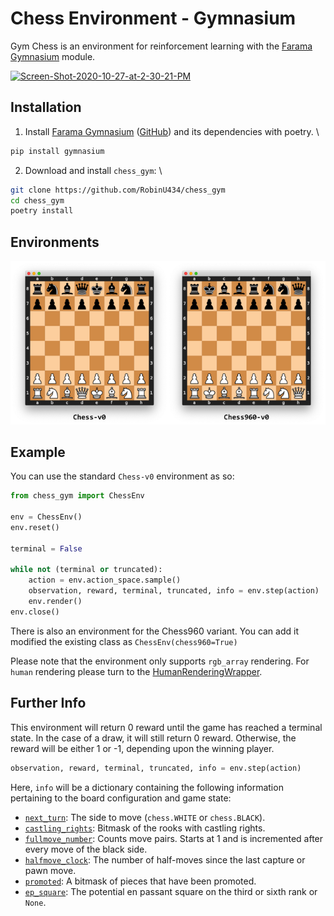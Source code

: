 # Chess Environment - Gymnasium 

Gym Chess is an environment for reinforcement learning with the [Farama Gymnasium](https://gymnasium.farama.org/) module.

<a href="https://imgbb.com/"><img src="https://i.ibb.co/Fw4fhzK/Screen-Shot-2020-10-27-at-2-30-21-PM.png" alt="Screen-Shot-2020-10-27-at-2-30-21-PM" border="0"></a>

## Installation

1. Install [Farama Gymnasium](https://gymnasium.farama.org/) ([GitHub](https://github.com/Farama-Foundation/Gymnasium)) and its dependencies with poetry. \

```bash
pip install gymnasium
```

2. Download and install `chess_gym`: \

```bash
git clone https://github.com/RobinU434/chess_gym
cd chess_gym 
poetry install  
```

## Environments
<a href="https://ibb.co/dgLW9rH"><img src="images/envs.png" border="0"></a>

## Example
You can use the standard `Chess-v0` environment as so:
```python
from chess_gym import ChessEnv

env = ChessEnv()
env.reset()

terminal = False

while not (terminal or truncated):
    action = env.action_space.sample()
    observation, reward, terminal, truncated, info = env.step(action)
    env.render()
env.close()
```

There is also an environment for the Chess960 variant. You can add it modified the existing class as `ChessEnv(chess960=True)`

Please note that the environment only supports `rgb_array` rendering. For `human` rendering please turn to the [HumanRenderingWrapper](https://gymnasium.farama.org/main/_modules/gymnasium/wrappers/human_rendering/). 

## Further Info
This environment will return 0 reward until the game has reached a terminal state. In the case of a draw, it will still return 0 reward. Otherwise, the reward will be either 1 or -1, depending upon the winning player.
```python
observation, reward, terminal, truncated, info = env.step(action)
```
Here, `info` will be a dictionary containing the following information pertaining to the board configuration and game state:
* [`next_turn`](https://python-chess.readthedocs.io/en/latest/core.html#chess.Board.turn): The side to move (`chess.WHITE` or `chess.BLACK`).
* [`castling_rights`](https://python-chess.readthedocs.io/en/latest/core.html#chess.Board.castling_rights): Bitmask of the rooks with castling rights.
* [`fullmove_number`](https://python-chess.readthedocs.io/en/latest/core.html#chess.Board.fullmove_number): Counts move pairs. Starts at 1 and is incremented after every move of the black side.
* [`halfmove_clock`](https://python-chess.readthedocs.io/en/latest/core.html#chess.Board.halfmove_clock): The number of half-moves since the last capture or pawn move.
* [`promoted`](https://python-chess.readthedocs.io/en/latest/core.html#chess.Board.promoted): A bitmask of pieces that have been promoted.
* [`ep_square`](https://python-chess.readthedocs.io/en/latest/core.html#chess.Board.ep_square): The potential en passant square on the third or sixth rank or `None`.
